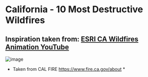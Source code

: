 # California - 10 Most Destructive Wildfires

## Inspiration taken from: [ESRI CA Wildfires Animation YouTube](https://www.youtube.com/watch?v=kgVe2xuIt0Q&list=PL1U1yOIVhnz8dpchCXdM4XP7GIIKgJZto&index=16)


![image](https://github.com/user-attachments/assets/00749346-324b-4ec2-b52e-b6bb8b5a57f6)

* Taken from CAL FIRE https://www.fire.ca.gov/about *
